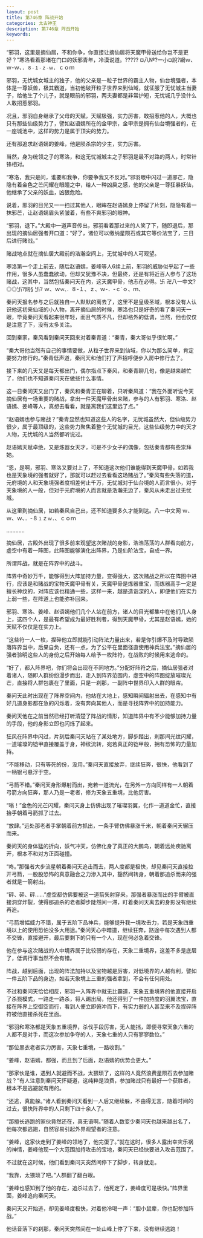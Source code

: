 ```yaml
---
layout: post
title: 第746章 阵战开始
categories: 太古神王
description: 第746章 阵战开始
keywords:
---
```


“邪羽，这里是摘仙居，不和你争，你直接让摘仙居将天魔甲骨送给你岂不是更好？”寒洛看着那堵在门口的妖邪青年，冷漠说道。????? ¤八№?一小¤說?網ｗ、ｗ-ｗ、．`８-１-ｚ-ｗ`．ｃｏｍ

邪羽，无忧城女城主的独子，他的父亲是一粒子世界的霸主人物，仙台境强者，本体是一尊妖兽，极其霸道，当初他破开粒子世界来到仙域，就征服了无忧城主当妻子，给他生了个儿子，就是眼前的邪羽，两夫妻都是非常护短，无忧城几乎没什么人敢招惹邪羽。

况且，邪羽自身继承了父母的天赋，天赋极强，实力厉害，敢招惹他的人，大概也只有那些仙级势力了，譬如赵语嫣所在的金甲宗，金甲宗是拥有仙台境强者的，在一座城池中，这样的势力是属于顶尖的势力。

还有那追求赵语嫣的姜峰，他是陨杀宗的少主，实力厉害。

当然，身为统领之子的寒洛，和这无忧城城主之子邪羽是最不对路的两人，时常针锋相对。

“寒洛，我只是问，谁要和我争，你要争我又不反对。”邪羽眼中闪过一道邪芒，隐隐有着金色之芒闪耀在眼瞳之中，给人一种凶戾之感，他的父亲是一尊狂暴妖仙，他继承了父亲的妖血，凶狠危险。

说着，邪羽的目光又一一扫过其他人，眼眸在赵语嫣身上停留了片刻，隐隐有着一抹邪芒，让赵语嫣眉头紧皱着，有些不爽邪羽的眼神。

“邪羽，退下。”大殿中一道声音传出，邪羽看着那过来的人笑了下，随即退后，那出现的摘仙居强者开口道：“好了，诸位可以缴纳星陨石或其它等价法宝了，三日后进行赌战。”

赌战地点就在摘仙居大殿前的浩瀚空间上，无忧城中的人可观望。

寒洛第一个走上前去，随后赵语嫣，姜峰等人6续上前，邪羽的威胁似乎起了一些作用，很多人虽蠢蠢欲动，但却又犹豫不决，但最终，还是有将近百人参与了这场赌战，这其中，当然包括秦问天在内，这天魔甲骨，他志在必得。卐  卍八一中文?◎◎卐?网§ 卐? ｗ、ｗ`ｗ、．`８-１、ｚ、ｗ-．-ｃ`ｏ、ｍ、

秦问天报名参与之后就独自一人默默的离去了，这里不是皇级圣域，根本没有人认识他这初来仙域的小人物，离开摘仙居的时候，寒洛也只是好奇的看了秦问天一眼，毕竟秦问天看起来很年轻，而且气质不凡，但却格外的低调，当然，他也仅仅是注意了下，没有太多关注。

回到秦家，秦风看到秦问天回来对着秦青道：“秦青，秦大哥似乎很忙啊。”

“秦大哥他当然有自己的事情要做，从粒子世界来到仙域，你以为那么简单，肯定要努力修行的。”秦青低声道，秦问天和他们打了声招呼便步入房中修行去了。

接下来的几天又是每天都出门，偶尔指点下秦风，和秦青聊几句，像是越来越忙了，他们也不知道秦问天在做些什么事情。

这一日秦问天又出门了，秦风和秦青正在聊着，只听秦风道：“我在外面听说今天摘仙居有一场重要的赌战，拿出一件天魔甲骨出来赌，参与的人有邪羽、寒洛、赵语嫣、姜峰等人，真想去看看，就是离我们这里远了点。”

“赵语嫣也参与赌战？”秦青显然也知道这些人的名字，无忧城虽然大，但仙级势力很少，属于最顶级的，这些势力聚焦着整个无忧城的目光，这些仙级势力中的天才人物，无忧城的人当然都听说过。

赵语嫣天赋卓绝，又是炼器女天才，可是不少女子的偶像，包括秦青都有些崇拜她。

“恩，是啊，邪羽、寒洛又要对上了，不知道这次他们谁能得到天魔甲骨，如若我也是天象境的强者就好了，那就可以赶过去看看这场赌战了。”秦风有些失落的道，元府境的人和天象境强者度相差何止千万，无忧城对于仙台境的人而言很小，对于天象境的人一般，但对于元府境的人而言就是浩瀚无边了，秦风从未走出过无忧城。

从这里到摘仙居，如若秦风自己出，还不知道要多久才能到达。八一中文网  ｗ、ｗ、ｗ、．-８`１`ｚ`ｗ`．、ｃｏｍ

…………

摘仙居，古殿外出现了很多前来观望这次赌战的身影，浩浩荡荡的人群看向前方，虚空中有着一阵图，此阵图能够演化出阵界，乃是仙阶法宝，自成一界。

所谓阵战，就是在阵界中的战斗。

阵界中奇妙万千，能够得到大阵加持力量，变得强大，这次赌战之所以在阵图中进行，应该是和赌战的宝物天魔甲骨有关，天魔甲骨是炼器重宝，而炼器高手一定是擅长神纹的，对阵应该也精通一些，这样一来，越是造诣深的人，即便他们在实力上弱一些，在阵道上也能弥补回来。

邪羽、寒洛、姜峰、赵语嫣他们几个人站在前方，诸人的目光都集中在他们几人身上，这四个人，是最有希望成为最好胜利者，得到天魔甲骨，尤其是赵语嫣，她的天赋不仅仅是在实力上。

“这些符一人一枚，捏碎他立即就能引动阵法力量出来，若是你引爆不及时导致陨落阵界当中，后果自负，还有一点，为了公平在里面径直使用神兵法宝。”摘仙居的强者验明这些人的身份之后开始每人给予一枚阵符，在战败的时候用来逃命的。

“好了，都入阵界吧，你们将会出现在不同地方。”分配好阵符之后，摘仙居强者对着诸人，随即人群纷纷漫步而出，走入到阵界范围内，虚空中的阵图绽放璀璨光芒，直接将人群包裹在了里面，只是一刹那，一副阵中世界印入人群的眼帘。

秦问天此时出现在了阵界空间内，他站在大地上，感知瞬间辐射出去，在感知中有好几道身影都在急的闪烁着，没有奔向其他人，而是寻找阵界中的加持能力。

秦问天他在之前当然已经打听清楚了阵战的情形，知道阵界中有不少能够加持力量的手段，他的身影立即也闪烁了起来。

狂风在阵界中闪过，片刻后秦问天站在了某处地方，脚步踏出，刹那间光纹闪耀，一道璀璨的铠甲直接覆盖于身，神纹流转，宛若真正的铠甲般，拥有恐怖的力量加持。

“不能移动，只有等死的份，没用。”秦问天直接放弃，继续狂奔，很快，他看到了一柄银弓悬浮于空。

“弓箭不错。”秦问天身形爆射而出，宛若一道流光，在另外一方向同样有一人朝着弓箭方向狂奔，那人乃是一老者，修为天象五重境，比他厉害。

“嗡！”金色的光芒闪耀，秦问天身上仿佛出现了璀璨羽翼，化作一道道金忙，直接抬手朝着弓箭抓了过去。

“放肆。”远处那老者手掌朝着前方抓出，一条手臂仿佛暴涨千米，朝着秦问天辗压而来。

秦问天的身体猛的折向，妖气冲天，仿佛化身了真正的大鹏鸟，朝着远处疾驰离开，根本不和对方正面碰撞。

“咚。”那强者大步流星朝着秦问天追击而去，两人度都是极快，却见秦问天直接拉开弓箭，一股股恐怖的真意融合之力渗入其中，豁然间转身，朝着那追杀而来的强者就是一箭射出。

“砰、砰、砰……”虚空都仿佛要被这一道箭矢射穿来，那强者暴涨而出的手臂被直接洞穿炸裂，使得那追杀的老者脚步陡然间一滞，盯着秦问天离去的身影没有继续再追。

“弓箭增幅威力不错，属于五阶下品神兵，能够提升我一境攻击力，若是天象四重境以上的使用恐怕没多大用途。”秦问天心中暗道，继续狂奔，路途中每次遇到人都不交锋，直接避开，最后要剩下的只有一个人，现在何必急着交锋。

他在参与这次赌战的人中境界属于比较弱的存在，天象二重境界，这差不多是底层了，低调行事当然不会有错。

阵战，越到后面，出现的阵法加持以及宝物越是厉害，对低境界的人越有利，譬如一件五阶下品的身边，如若天象境上三重的强者拿到，不会有任何用处。

不过和秦问天恰恰相反，邪羽一入阵界中就无比霸道，天象五重境界的他直接开启了杀戮模式，一路走一路杀，将人踢出局，他还得到了一件加持度的羽翼法宝，直接在阵界上空御空而行，看到人便立即俯冲而下，有实力弱的人甚至来不及捏碎阵符被他直接杀死在里面。

“邪羽和寒洛都是天象五重境界，杀伐手段厉害，无人能挡，即便寻常天象六重的人都不是对手，而这次参加争夺的人，天象七重的人只有寥寥数位。”

“那位黑衣老者实力厉害，天象七重境，一路收割。”

“姜峰，赵语嫣，都强，而且到了后面，赵语嫣的优势会更大。”

“那家伙是谁，遇到人就避而不战，太猥琐了，这样的人竟然浪费星陨石去参加赌战？”有人注意到秦问天怀疑道，这纯粹是浪费，参加赌战只有最好一个获胜者，根本不是逃避就有用的。

“还逃，真能躲。”诸人看到秦问天看到一人后又继续躲，不由得无言，随着时间的过去，很快阵界中的人只剩下四十余人了。

“那擅长逃跑的家伙竟然还在，真无语啊。”随着人数变少秦问天也越来越出名了，他每次都逃跑，自然容易引起外界观望者的注意。

“姜峰，这家伙走到了姜峰的领地了，他完蛋了。”就在这时，很多人露出幸灾乐祸的神情，姜峰他现一个大范围加持攻击的宝地，秦问天已经快要进入攻击范围了。

不过就在这时候，他们看到秦问天突然间停下了脚步，转身就走。

“我靠，太猥琐了吧。”人群翻了翻白眼。

“姜峰也感知到了他的存在，追杀过去了，他死定了，姜峰度可是极快。”阵界里面，姜峰追向秦问天。

秦问天又开始逃，却见姜峰度极快，对着他冷喝一声：“胆小鼠辈，你也配参加阵战。”

他话音落下的刹那，秦问天突然间在一处山峰上停了下来，没有继续逃跑！
